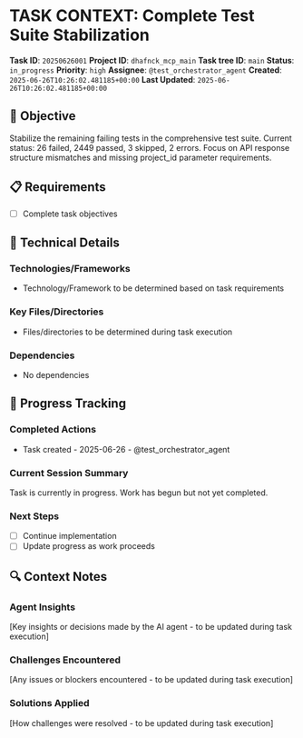 # TASK CONTEXT: Complete Test Suite Stabilization

**Task ID**: `20250626001`
**Project ID**: `dhafnck_mcp_main`
**Task tree ID**: `main`
**Status**: `in_progress`
**Priority**: `high`
**Assignee**: `@test_orchestrator_agent`
**Created**: `2025-06-26T10:26:02.481185+00:00`
**Last Updated**: `2025-06-26T10:26:02.481185+00:00`

## 🎯 Objective
Stabilize the remaining failing tests in the comprehensive test suite. Current status: 26 failed, 2449 passed, 3 skipped, 2 errors. Focus on API response structure mismatches and missing project_id parameter requirements.

## 📋 Requirements
- [ ] Complete task objectives

## 🔧 Technical Details
### Technologies/Frameworks
- Technology/Framework to be determined based on task requirements

### Key Files/Directories
- Files/directories to be determined during task execution

### Dependencies
- No dependencies

## 🚀 Progress Tracking
### Completed Actions
- Task created - 2025-06-26 - @test_orchestrator_agent

### Current Session Summary
Task is currently in progress. Work has begun but not yet completed.

### Next Steps
- [ ] Continue implementation
- [ ] Update progress as work proceeds

## 🔍 Context Notes
### Agent Insights
[Key insights or decisions made by the AI agent - to be updated during task execution]

### Challenges Encountered
[Any issues or blockers encountered - to be updated during task execution]

### Solutions Applied
[How challenges were resolved - to be updated during task execution]
